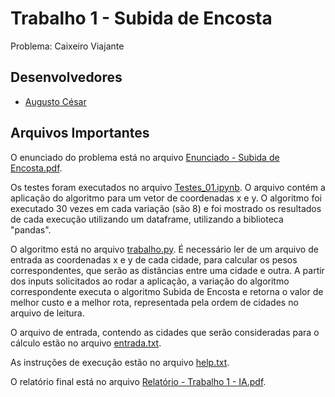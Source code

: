 # Trabalho 1 - Subida de Encosta

Problema: Caixeiro Viajante

## Desenvolvedores

- [Augusto César](https://github.com/augustces)

## Arquivos Importantes

O enunciado do problema está no arquivo [Enunciado - Subida de Encosta.pdf](https://github.com/augustces/InteligenciaArtificial-UFC/blob/main/Trabalho%201/Enunciado%20-%20Subida%20de%20Encosta.pdf).

Os testes foram executados no arquivo [Testes_01.ipynb](https://github.com/augustces/InteligenciaArtificial-UFC/blob/main/Trabalho%201/Testes_01.ipynb). O arquivo contém a aplicação do algoritmo para um vetor de coordenadas
x e y. O algoritmo foi executado 30 vezes em cada variação (são 8) e foi mostrado os resultados de cada execução utilizando um dataframe, utilizando a biblioteca "pandas".

O algoritmo está no arquivo [trabalho.py](https://github.com/augustces/InteligenciaArtificial-UFC/blob/main/Trabalho%201/trabalho.py). É necessário ler de um arquivo de entrada as coordenadas x e y de cada cidade, para calcular os pesos correspondentes, que serão as distâncias entre uma cidade e outra. A partir dos inputs solicitados ao rodar a aplicação, a variação do algoritmo correspondente executa o algoritmo Subida de Encosta e retorna o valor de melhor custo e a melhor rota, representada pela ordem de cidades no arquivo de leitura.

O arquivo de entrada, contendo as cidades que serão consideradas para o cálculo estão no arquivo [entrada.txt](https://github.com/augustces/InteligenciaArtificial-UFC/blob/main/Trabalho%201/entrada.txt).

As instruções de execução estão no arquivo [help.txt](https://github.com/augustces/InteligenciaArtificial-UFC/blob/main/Trabalho%201/help.txt).

O relatório final está no arquivo [Relatório - Trabalho 1 - IA.pdf](https://github.com/augustces/InteligenciaArtificial-UFC/blob/main/Trabalho%201/Relat%C3%B3rio%20-%20Trabalho%201%20-%20IA.pdf).
